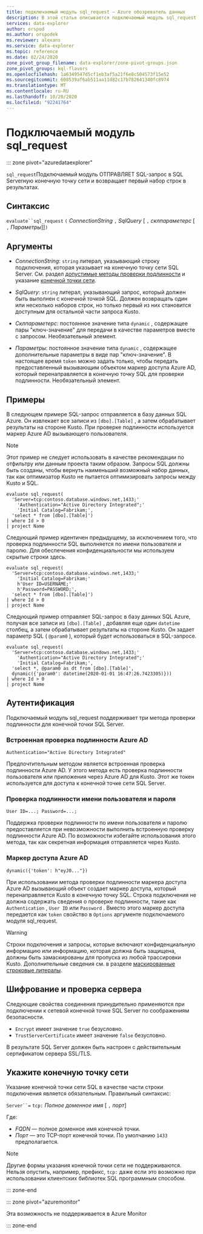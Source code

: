 ```yaml
---
title: подключаемый модуль sql_request — Azure обозреватель данных
description: В этой статье описывается подключаемый модуль sql_request в Azure обозреватель данных.
services: data-explorer
author: orspod
ms.author: orspodek
ms.reviewer: alexans
ms.service: data-explorer
ms.topic: reference
ms.date: 02/24/2020
zone_pivot_group_filename: data-explorer/zone-pivot-groups.json
zone_pivot_groups: kql-flavors
ms.openlocfilehash: 1a6349547d5cf1eb3af5a21f6e8c504573f15e52
ms.sourcegitcommit: 608539af6ab511aa11d82c17b782641340fc8974
ms.translationtype: MT
ms.contentlocale: ru-RU
ms.lasthandoff: 10/20/2020
ms.locfileid: "92241764"
---
```

# <a name="sql_request-plugin"></a>Подключаемый модуль sql_request

::: zone pivot="azuredataexplorer"

`sql_request`Подключаемый модуль ОТПРАВЛЯЕТ SQL-запрос в SQL Serverную конечную точку сети и возвращает первый набор строк в результатах.

## <a name="syntax"></a>Синтаксис

  `evaluate``sql_request` `(` *ConnectionString* `,` *SqlQuery* [ `,` *склпараметерс* [ `,` *Параметры*]]`)`

## <a name="arguments"></a>Аргументы

* *ConnectionString*: `string` литерал, указывающий строку подключения, которая указывает на конечную точку сети SQL Server. См. раздел [допустимые методы проверки подлинности](#authentication) и указание [конечной точки сети](#specify-the-network-endpoint).

* *SqlQuery*: `string` литерал, указывающий запрос, который должен быть выполнен с конечной точкой SQL. Должен возвращать один или несколько наборов строк, но только первый из них становится доступным для остальной части запроса Kusto.

* *Склпараметерс*: постоянное значение типа `dynamic` , содержащее пары "ключ-значение" для передачи в качестве параметров вместе с запросом. Необязательный элемент.
  
* *Параметры*: постоянное значение типа `dynamic` , содержащее дополнительные параметры в виде пар "ключ-значение". В настоящее время `token` можно задать только, чтобы передать предоставленный вызывающим объектом маркер доступа Azure AD, который перенаправляется в конечную точку SQL для проверки подлинности. Необязательный элемент.

## <a name="examples"></a>Примеры

В следующем примере SQL-запрос отправляется в базу данных SQL Azure. Он извлекает все записи из `[dbo].[Table]` , а затем обрабатывает результаты на стороне Kusto. При проверке подлинности используется маркер Azure AD вызывающего пользователя. 

> [!NOTE]
> Этот пример не следует использовать в качестве рекомендации по отфильтру или данным проекта таким образом. Запросы SQL должны быть созданы, чтобы вернуть наименьший возможный набор данных, так как оптимизатор Kusto не пытается оптимизировать запросы между Kusto и SQL.

```kusto
evaluate sql_request(
  'Server=tcp:contoso.database.windows.net,1433;'
    'Authentication="Active Directory Integrated";'
    'Initial Catalog=Fabrikam;',
  'select * from [dbo].[Table]')
| where Id > 0
| project Name
```

Следующий пример идентичен предыдущему, за исключением того, что проверка подлинности SQL выполняется по имени пользователя и паролю. Для обеспечения конфиденциальности мы используем скрытые строки здесь.

```kusto
evaluate sql_request(
  'Server=tcp:contoso.database.windows.net,1433;'
    'Initial Catalog=Fabrikam;'
    h'User ID=USERNAME;'
    h'Password=PASSWORD;',
  'select * from [dbo].[Table]')
| where Id > 0
| project Name
```

Следующий пример отправляет SQL-запрос в базу данных SQL Azure, получая все записи из `[dbo].[Table]` , добавляя еще один `datetime` столбец, а затем обрабатывает результаты на стороне Kusto.
Он задает параметр SQL ( `@param0` ), который будет использоваться в SQL-запросе.

```kusto
evaluate sql_request(
  'Server=tcp:contoso.database.windows.net,1433;'
    'Authentication="Active Directory Integrated";'
    'Initial Catalog=Fabrikam;',
  'select *, @param0 as dt from [dbo].[Table]',
  dynamic({'param0': datetime(2020-01-01 16:47:26.7423305)}))
| where Id > 0
| project Name
```

## <a name="authentication"></a>Аутентификация

Подключаемый модуль sql_request поддерживает три метода проверки подлинности для конечной точки SQL Server.

### <a name="azure-ad-integrated-authentication"></a>Встроенная проверка подлинности Azure AD 

`Authentication="Active Directory Integrated"`

  Предпочтительным методом является встроенная проверка подлинности Azure AD. У этого метода есть проверка подлинности пользователя или приложения через Azure AD для Kusto. Этот же токен используется для доступа к конечной точке сети SQL Server.

### <a name="usernamepassword-authentication"></a>Проверка подлинности имени пользователя и пароля

`User ID=...; Password=...;`

  Поддержка проверки подлинности по имени пользователя и паролю предоставляется при невозможности выполнить встроенную проверку подлинности Azure AD. По возможности избегайте использования этого метода, так как секретная информация отправляется через Kusto.

### <a name="azure-ad-access-token"></a>Маркер доступа Azure AD

`dynamic({'token': h"eyJ0..."})`

   При использовании метода проверки подлинности маркера доступа Azure AD вызывающий объект создает маркер доступа, который перенаправляется Kusto в конечную точку SQL. Строка подключения не должна содержать сведения о проверке подлинности, такие как `Authentication` , `User ID` или `Password` . Вместо этого маркер доступа передается как `token` свойство в `Options` аргументе подключаемого модуля sql_request.
     
> [!WARNING]
> Строки подключения и запросы, которые включают конфиденциальную информацию или информацию, которая должна быть защищена, должны быть замаскированы для пропуска из любой трассировки Kusto.
> Дополнительные сведения см. в разделе [маскированные строковые литералы](scalar-data-types/string.md#obfuscated-string-literals).

## <a name="encryption-and-server-validation"></a>Шифрование и проверка сервера

Следующие свойства соединения принудительно применяются при подключении к сетевой конечной точке SQL Server по соображениям безопасности.

* `Encrypt` имеет значение `true` безусловно.
* `TrustServerCertificate` имеет значение `false` безусловно.

В результате SQL Server должен быть настроен с действительным сертификатом сервера SSL/TLS.

## <a name="specify-the-network-endpoint"></a>Укажите конечную точку сети

Указание конечной точки сети SQL в качестве части строки подключения является обязательным.
Правильный синтаксис:

`Server``=` `tcp:` *Полное доменное имя* [ `,` *порт*]

Где:

* *FQDN* — полное доменное имя конечной точки.
* *Порт* — это TCP-порт конечной точки. По умолчанию `1433` предполагается.

> [!NOTE]
> Другие формы указания конечной точки сети не поддерживаются.
> Нельзя опустить, например, префикс, `tcp:` даже если это возможно при использовании клиентских библиотек SQL программным способом.

::: zone-end

::: zone pivot="azuremonitor"

Эта возможность не поддерживается в Azure Monitor

::: zone-end
